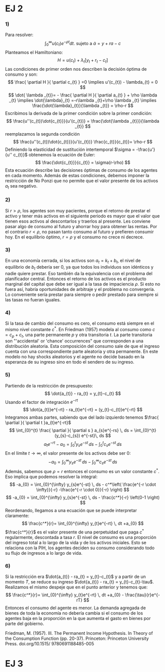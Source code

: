 # EJ 2
### 1)
Para resolver:
$$ \int_{0}^{\infty} u(c_t) e^{-\rho t} dt. \text{ sujeto a } \dot{a} = y + r a - c$$
Planteamos el Hamiltoniano:
$$
H = u(c_{t}) + \lambda_{t} \left[ y_{t} + r_{t} -c_{t}\right] 
$$
Las condiciones de primer orden nos describen la decisión óptima de consumo y son:
$$
\frac{ \partial H }{ \partial c_{t} } =0 \implies u'(c_{t}) - \lambda_{t} = 0
$$
$$
\dot{ \lambda _{t}}= - \frac{ \partial H }{ \partial a_{t} } + \rho \lambda _{t} \implies \dot{\lambda}_{t} =-r\lambda _{t}+\rho \lambda _{t} \implies \frac{\dot{\lambda}_{t}}{\lambda _{t}} = \rho-r
$$
Escribimos la derivada de la primer condición sobre la primer condición:
$$
\frac{u''(c_{t})\dot{c_{t}}}{u'(c_{t})} = \frac{\dot{\lambda _{t}}}{\lambda _{t}}
$$
reemplazamos la segunda condición
$$
\frac{u''(c_{t})\dot{c_{t}}}{u'(c_{t})}  \frac{c_{t}}{c_{t}}= \rho-r
$$
Definiendo la elasticidad de sustitución intertemporal $\sigma = -\frac{u'}{u'' c_{t}}$ obtenemos la ecuación de Euler:
$$
\frac{\dot{c_{t}}}{c_{t}} = \sigma(r-\rho)
$$
Esta ecuación describe las decisiones óptimas de consumo de los agentes en cada momento. Además de estas condiciones, debemos imponer la restricción de No Ponzi que no permite que el valor presente de los activos $a_{t}$ sea negativo.

### 2)
Si $r>\rho$, los agentes son muy pacientes, porque el retorno de prestar el activo y tener más activos en el siguiente periodo es mayor que el valor que tienen esos activos al descontarlos y traerlos al presente. Les conviene pasar algo de consumo al futuro y ahorrar hoy para obtener las rentas. Por el contrario $r<\rho$, no pasan tanto consumo al futuro y prefieren consumir hoy. En el equilibrio óptimo, $r=\rho$ y el consumo no crece ni decrece.

### 3)
En una economía cerrada, si los activos son $a_{t}=k_{t}+b_{t}$, el nivel de equilibrio de $b_{t}$ debería ser 0, ya que todos los individuos son idénticos y nadie quiere prestar. Eso también da la equivalencia con el problema del planificador central. Entonces el retorno de los activos es el producto marginal del capital que debe ser igual a la tasa de impaciencia $\rho$. Si esto no fuera así, habría oportunidades de arbitraje y el problema no convergería. Lo conveniente sería prestar para siempre o pedir prestado para siempre si las tasas no fueran iguales.

### 4)
Si la tasa de cambio del consumo es cero, el consumo está siempre en el mismo nivel constante $c^*$. En Friedman (1957) modela al consumo como $c=c_{p}+c_{t}$, una parte permanente $p$ y otra transitoria $t$. La parte transitoria son "'accidental' or 'chance' occurrences" que corresponden a una distribución aleatoria. Esta composición del consumo sale de que el ingreso cuenta con una correspondiente parte aleatoria y otra permanente. En este modelo no hay shocks aleatorios y el agente no decide basado en la esperanza de su ingreso sino en todo el sendero de su ingreso.

### 5)
Partiendo de la restricción de presupuesto:
$$
\dot{a_{t}} - ra_{t} = y_{t}-c_{t}
$$
Usando el factor de integración $e^{-rt}$
$$
\dot{a_{t}}e^{-rt} - ra_{t}e^{-rt} = (y_{t}-c_{t})e^{-rt}
$$
Integramos ambas partes, sabiendo que del lado izquierdo tenemos $\frac{ \partial  }{ \partial t }a_{t}e^{-rt}$
$$
\int_{0}^{t} \frac{ \partial  }{ \partial s } a_{s}e^{-rs} \, ds = \int_{0}^{t} (y_{s}-c_{s}) e^{-st}\, ds 
$$
$$
a_{t}e^{-rt} - a_{0} =  \int_{0}^{t} y_{s}e^{-st} \, ds -  \int_{0}^{t} c_{s}e^{-st} \, ds 
$$
En el límite $t \to \infty$, el valor presente de los activos debe ser 0: 
$$
-a_{0} =  \int_{0}^{\infty} y_{s}e^{-st} \, ds -  \int_{0}^{\infty} c_{s}e^{-st} \, ds 
$$
Además, sabemos que $\rho = r$ entonces el consumo es un valor constante $c^*$. Eso implica que podemos resolver la integral: 
$$
-a_{0} =  \int_{0}^{\infty} y_{s}e^{-st} \, ds - c^*\left( \frac{e^{-r \cdot \infty}}{-r} -\frac{e^{-r \cdot 0}}{-r} \right) 
$$
$$
-a_{0} =  \int_{0}^{\infty} y_{s}e^{-st} \, ds - \frac{c^*}{-r}  \left(0-1 \right) 
$$
Reordenando, llegamos a una ecuación que se puede interpretar claramente:
$$
\frac{c^*}{r}=  \int_{0}^{\infty} y_{t}e^{-rt} \, dt +a_{0}
$$
$\frac{c^*}{r}$ es el valor presente de una perpetuidad que paga $c^*$ regularmente, descontada a tasa $r$. El nivel de consumo es una proporción del ingreso total a lo largo de la vida y de los activos iniciales. Esto se relaciona con la PIH, los agentes deciden su consumo considerando todo su flujo de ingresos a lo largo de vida. 

### 6)
Si la restricción era $\dot{a_{t}} - ra_{t} = y_{t}-c_{t}$ y a partir de un momento $T$, se reduce su ingreso $\dot{a_{t}} - ra_{t} = y_{t}-c_{t}-\tau$. Realizamos el mismo despeje que en el punto anterior y tenemos que:
$$
\frac{c^*}{r}=  \int_{0}^{\infty} y_{t}e^{-rt} \, dt +a_{0} - \frac{\tau}{r}e^{-rT}
$$
Entonces el consumo del agente es menor. La demanda agregada de bienes de toda la economía no debería cambia si el consumo de los agentes baja en la proporción en la que aumenta el gasto en bienes por parte del gobierno. 


Friedman, M. (1957). III. The Permanent Income Hypothesis. In Theory of the Consumption Function (pp. 20-37). Princeton: Princeton University Press. doi.org/10.1515/
9780691188485-005

# EJ 3
